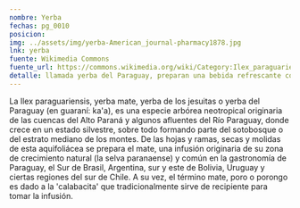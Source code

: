 ```yaml
---
nombre: Yerba
fechas: pg_0010
posicion: 
img: ../assets/img/yerba-American_journal-pharmacy1878.jpg
lnk: yerba
fuente: Wikimedia Commons
fuente_url: https://commons.wikimedia.org/wiki/Category:Ilex_paraguariensis_-_botanical_illustrations#/media/File:American_journal_of_pharmacy_(1878)_(14770357052).jpg
detalle: llamada yerba del Paraguay, preparan una bebida refrescante con agua y azúcar, debe beberse tibia
---
```


<p>La Ilex paraguariensis, yerba mate, yerba de los jesuitas o yerba del Paraguay (en guaraní: ka'a), es una especie arbórea neotropical originaria de las cuencas del Alto Paraná y algunos afluentes del Río Paraguay, donde crece en un estado silvestre, sobre todo formando parte del sotobosque o del estrato mediano de los montes. De las hojas y ramas, secas y molidas de esta aquifoliácea se prepara el mate, una infusión originaria de su zona de crecimiento natural (la selva paranaense) y común en la gastronomía de Paraguay, el Sur de Brasil, Argentina, sur y este de Bolivia, Uruguay y ciertas regiones del sur de Chile. A su vez, el término mate, poro o porongo es dado a la 'calabacita' que tradicionalmente sirve de recipiente para tomar la infusión.</p>


